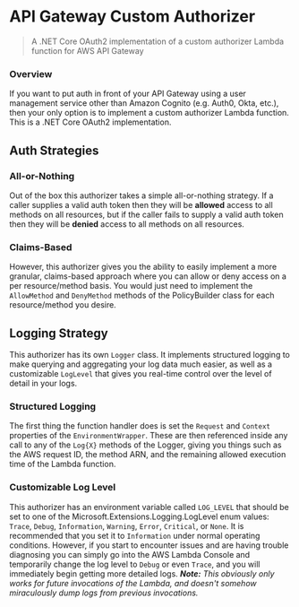 # API Gateway Custom Authorizer

> A .NET Core OAuth2 implementation of a custom authorizer Lambda function for AWS API Gateway

### Overview

If you want to put auth in front of your API Gateway using a user management service other than Amazon Cognito (e.g. Auth0, Okta, etc.), then your only option is to implement a custom authorizer Lambda function. This is a .NET Core OAuth2 implementation.

## Auth Strategies

### All-or-Nothing

Out of the box this authorizer takes a simple all-or-nothing strategy. If a caller supplies a valid auth token then they will be **allowed** access to all methods on all resources, but if the caller fails to supply a valid auth token then they will be **denied** access to all methods on all resources.

### Claims-Based

However, this authorizer gives you the ability to easily implement a more granular, claims-based approach where you can allow or deny access on a per resource/method basis. You would just need to implement the `AllowMethod` and `DenyMethod` methods of the PolicyBuilder class for each resource/method you desire.

## Logging Strategy

This authorizer has its own `Logger` class. It implements structured logging to make querying and aggregating your log data much easier, as well as a customizable `LogLevel` that gives you real-time control over the level of detail in your logs.

### Structured Logging

The first thing the function handler does is set the `Request` and `Context` properties of the `EnvironmentWrapper`. These are then referenced inside any call to any of the `Log{X}` methods of the Logger, giving you things such as the AWS request ID, the method ARN, and the remaining allowed execution time of the Lambda function.

### Customizable Log Level

This authorizer has an environment variable called `LOG_LEVEL` that should be set to one of the Microsoft.Extensions.Logging.LogLevel enum values: `Trace`, `Debug`, `Information`, `Warning`, `Error`, `Critical`, or `None`. It is recommended that you set it to `Information` under normal operating conditions. However, if you start to encounter issues and are having trouble diagnosing you can simply go into the AWS Lambda Console and temporarily change the log level to `Debug` or even `Trace`, and you will immediately begin getting more detailed logs. **_Note:_** _This obviously only works for future invocations of the Lambda, and doesn't somehow miraculously dump logs from previous invocations._

